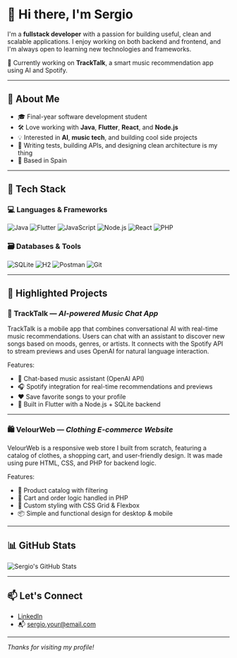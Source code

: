 # 👋 Hi there, I'm Sergio

I'm a **fullstack developer** with a passion for building useful, clean and scalable applications. I enjoy working on both backend and frontend, and I'm always open to learning new technologies and frameworks.

🚀 Currently working on **TrackTalk**, a smart music recommendation app using AI and Spotify.

---

## 🧠 About Me

- 🎓 Final-year software development student
- 🛠️ Love working with **Java**, **Flutter**, **React**, and **Node.js**
- 💡 Interested in **AI**, **music tech**, and building cool side projects
- 🧪 Writing tests, building APIs, and designing clean architecture is my thing
- 📍 Based in Spain

---

## 🔧 Tech Stack

### 💻 Languages & Frameworks
![Java](https://img.shields.io/badge/Java-ED8B00?style=flat&logo=java&logoColor=white)
![Flutter](https://img.shields.io/badge/Flutter-02569B?style=flat&logo=flutter&logoColor=white)
![JavaScript](https://img.shields.io/badge/JavaScript-F7DF1E?style=flat&logo=javascript&logoColor=black)
![Node.js](https://img.shields.io/badge/Node.js-339933?style=flat&logo=node.js&logoColor=white)
![React](https://img.shields.io/badge/React-20232A?style=flat&logo=react&logoColor=61DAFB)
![PHP](https://img.shields.io/badge/PHP-777BB4?style=flat&logo=php&logoColor=white)

### 🗃️ Databases & Tools
![SQLite](https://img.shields.io/badge/SQLite-003B57?style=flat&logo=sqlite&logoColor=white)
![H2](https://img.shields.io/badge/H2%20Database-1A237E?style=flat&logo=data&logoColor=white)
![Postman](https://img.shields.io/badge/Postman-FF6C37?style=flat&logo=postman&logoColor=white)
![Git](https://img.shields.io/badge/Git-F05032?style=flat&logo=git&logoColor=white)

---

## 🌟 Highlighted Projects

### 🎵 TrackTalk — *AI-powered Music Chat App*
TrackTalk is a mobile app that combines conversational AI with real-time music recommendations. Users can chat with an assistant to discover new songs based on moods, genres, or artists. It connects with the Spotify API to stream previews and uses OpenAI for natural language interaction.

Features:
- 🧠 Chat-based music assistant (OpenAI API)
- 🎧 Spotify integration for real-time recommendations and previews
- ❤️ Save favorite songs to your profile
- 📱 Built in Flutter with a Node.js + SQLite backend

---

### 🛍️ VelourWeb — *Clothing E-commerce Website*
VelourWeb is a responsive web store I built from scratch, featuring a catalog of clothes, a shopping cart, and user-friendly design. It was made using pure HTML, CSS, and PHP for backend logic.

Features:
- 🧾 Product catalog with filtering
- 🛒 Cart and order logic handled in PHP
- 🎨 Custom styling with CSS Grid & Flexbox
- 📦 Simple and functional design for desktop & mobile

---

## 📊 GitHub Stats

![Sergio's GitHub Stats](https://github-readme-stats.vercel.app/api?username=YOUR_GITHUB_USERNAME&show_icons=true&theme=radical)

---

## 📫 Let's Connect

- [LinkedIn](https://www.linkedin.com/in/your-link/)  
- 📬 sergio.your@email.com  

---

_Thanks for visiting my profile!_
